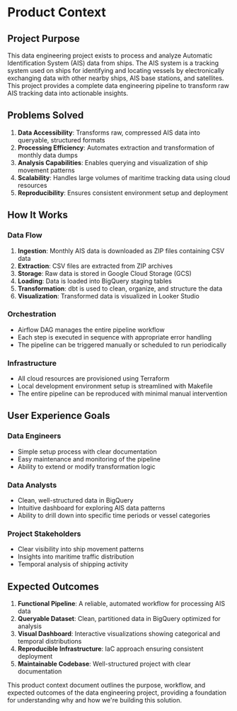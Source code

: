 # Product Context

## Project Purpose
This data engineering project exists to process and analyze Automatic Identification System (AIS) data from ships. The AIS system is a tracking system used on ships for identifying and locating vessels by electronically exchanging data with other nearby ships, AIS base stations, and satellites. This project provides a complete data engineering pipeline to transform raw AIS tracking data into actionable insights.

## Problems Solved
1. **Data Accessibility**: Transforms raw, compressed AIS data into queryable, structured formats
2. **Processing Efficiency**: Automates extraction and transformation of monthly data dumps
3. **Analysis Capabilities**: Enables querying and visualization of ship movement patterns
4. **Scalability**: Handles large volumes of maritime tracking data using cloud resources
5. **Reproducibility**: Ensures consistent environment setup and deployment

## How It Works

### Data Flow
1. **Ingestion**: Monthly AIS data is downloaded as ZIP files containing CSV data
2. **Extraction**: CSV files are extracted from ZIP archives
3. **Storage**: Raw data is stored in Google Cloud Storage (GCS)
4. **Loading**: Data is loaded into BigQuery staging tables
5. **Transformation**: dbt is used to clean, organize, and structure the data
6. **Visualization**: Transformed data is visualized in Looker Studio

### Orchestration
- Airflow DAG manages the entire pipeline workflow
- Each step is executed in sequence with appropriate error handling
- The pipeline can be triggered manually or scheduled to run periodically

### Infrastructure
- All cloud resources are provisioned using Terraform
- Local development environment setup is streamlined with Makefile
- The entire pipeline can be reproduced with minimal manual intervention

## User Experience Goals

### Data Engineers
- Simple setup process with clear documentation
- Easy maintenance and monitoring of the pipeline
- Ability to extend or modify transformation logic

### Data Analysts
- Clean, well-structured data in BigQuery
- Intuitive dashboard for exploring AIS data patterns
- Ability to drill down into specific time periods or vessel categories

### Project Stakeholders
- Clear visibility into ship movement patterns
- Insights into maritime traffic distribution
- Temporal analysis of shipping activity

## Expected Outcomes
1. **Functional Pipeline**: A reliable, automated workflow for processing AIS data
2. **Queryable Dataset**: Clean, partitioned data in BigQuery optimized for analysis
3. **Visual Dashboard**: Interactive visualizations showing categorical and temporal distributions
4. **Reproducible Infrastructure**: IaC approach ensuring consistent deployment
5. **Maintainable Codebase**: Well-structured project with clear documentation

This product context document outlines the purpose, workflow, and expected outcomes of the data engineering project, providing a foundation for understanding why and how we're building this solution.
